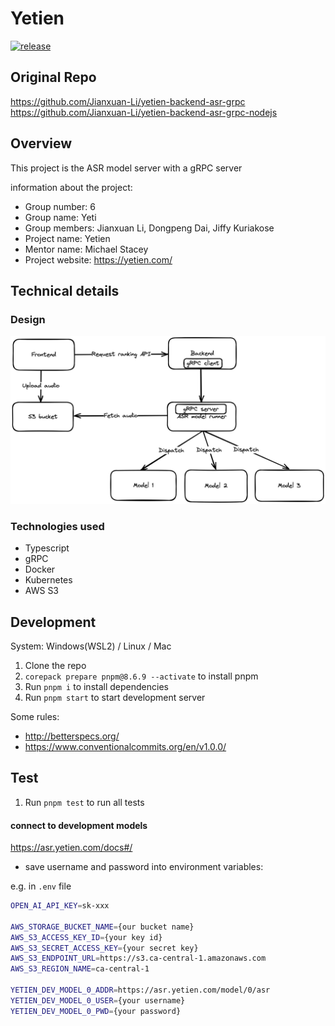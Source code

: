 # Yetien

[![release](https://github.com/jianxuan-li/yetien-model-grpc-server/actions/workflows/release.yaml/badge.svg)](https://github.com/Jianxuan-Li/yetien-model-grpc-server/actions)

## Original Repo

https://github.com/Jianxuan-Li/yetien-backend-asr-grpc
https://github.com/Jianxuan-Li/yetien-backend-asr-grpc-nodejs

## Overview

This project is the ASR model server with a gRPC server

information about the project:

* Group number: 6
* Group name: Yeti
* Group members: Jianxuan Li, Dongpeng Dai, Jiffy Kuriakose
* Project name: Yetien
* Mentor name: Michael Stacey
* Project website: https://yetien.com/

## Technical details

### Design

![Flow chart](./docs/flow.png)

### Technologies used

* Typescript
* gRPC
* Docker
* Kubernetes
* AWS S3

## Development

System: Windows(WSL2) / Linux / Mac

1. Clone the repo
1. `corepack prepare pnpm@8.6.9 --activate` to install pnpm
1. Run `pnpm i` to install dependencies
1. Run `pnpm start` to start development server

Some rules:

* http://betterspecs.org/
* https://www.conventionalcommits.org/en/v1.0.0/

## Test

1. Run `pnpm test` to run all tests

#### connect to development models

https://asr.yetien.com/docs#/

* save username and password into environment variables:

e.g. in `.env` file

```bash
OPEN_AI_API_KEY=sk-xxx

AWS_STORAGE_BUCKET_NAME={our bucket name}
AWS_S3_ACCESS_KEY_ID={your key id}
AWS_S3_SECRET_ACCESS_KEY={your secret key}
AWS_S3_ENDPOINT_URL=https://s3.ca-central-1.amazonaws.com
AWS_S3_REGION_NAME=ca-central-1

YETIEN_DEV_MODEL_0_ADDR=https://asr.yetien.com/model/0/asr
YETIEN_DEV_MODEL_0_USER={your username}
YETIEN_DEV_MODEL_0_PWD={your password}
```
